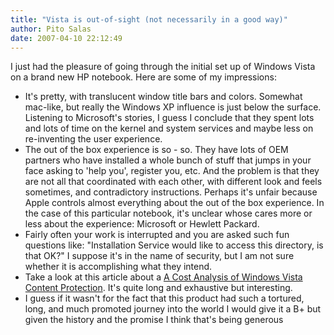 ```yaml
---
title: "Vista is out-of-sight (not necessarily in a good way)"
author: Pito Salas
date: 2007-04-10 22:12:49
---
```



I just had the pleasure of going through the initial set up of Windows Vista
on a brand new HP notebook. Here are some of  my impressions:

  * It's pretty, with translucent window title bars and colors. Somewhat mac-like, but really the Windows XP influence is just below the surface. Listening to Microsoft's stories, I guess I conclude that they spent lots and lots of time on the kernel and system services and maybe less on re-inventing the user experience.
  * The out of the box experience is so - so. They have lots of OEM partners who have installed a whole bunch of stuff that jumps in your face asking to 'help you', register you, etc. And the problem is that they are not all that coordinated with each other, with different look and feels sometimes, and contradictory instructions. Perhaps it's unfair because Apple controls almost everything about the out of the box experience. In the case of this particular notebook, it's unclear whose cares more or less about the experience: Microsoft or Hewlett Packard.
  * Fairly often your work is interrupted and you are asked such fun questions like: "Installation Service would like to access this directory, is that OK?" I suppose it's in the name of security, but I am not sure whether it is accomplishing what they intend.
  * Take a look at this article about a [A Cost Analysis of Windows Vista Content Protection](<http://www.cs.auckland.ac.nz/%7Epgut001/pubs/vista_cost.html>). It's quite long and exhaustive but interesting.
  * I guess if it wasn't for the fact that this product had such a tortured, long, and much promoted journey into the world I would give it a B+ but given the history and the promise I think that's being generous


